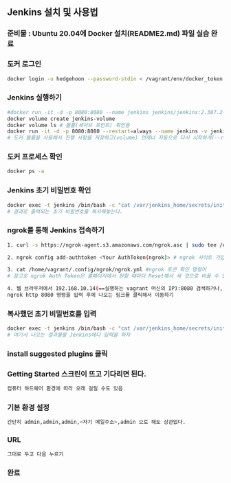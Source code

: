 ## Jenkins 설치 및 사용법

### 준비물 : Ubuntu 20.04에 Docker 설치(README2.md) 파일 실습 완료 

### 도커 로그인
```bash
docker login -u hedgehoon --password-stdin < /vagrant/env/docker_token
```

### Jenkins 실행하기
```bash
#docker run -it -d -p 8080:8080 --name jenkins jenkins/jenkins:2.387.2-lts 기본(불편하다)
docker volume create jenkins-volume
docker volume ls # 볼륨(세이브 포인트) 확인용
docker run -it -d -p 8080:8080 --restart=always --name jenkins -v jenkins-volume:/var/jenkins_home/ -v /var/run/docker.sock:/var/run/docker.sock -v $(which docker):/usr/bin/docker --group-add docker jenkins/jenkins:2.387.2-lts 
# 도커 볼륨을 사용해서 진행 사항을 저장하고(volume) 언제나 자동으로 다시 시작하게(--restart=always) 하려면 제일 위의 주석 처리한 기본 명령어 말고 바로 위의 명령어 세 개를 써라
```

### 도커 프로세스 확인
```bash
docker ps -a
```

### Jenkins 초기 비밀번호 확인
```bash
docker exec -t jenkins /bin/bash -c "cat /var/jenkins_home/secrets/initialAdminPassword"
# 결과로 출력되는 초기 비밀번호를 복사해놓는다.
```

### ngrok를 통해 Jenkins 접속하기
```bash
1. curl -s https://ngrok-agent.s3.amazonaws.com/ngrok.asc | sudo tee /etc/apt/trusted.gpg.d/ngrok.asc >/dev/null && echo "deb https://ngrok-agent.s3.amazonaws.com buster main" | sudo tee /etc/apt/sources.list.d/ngrok.list && sudo apt update && sudo apt install ngrok   

2. ngrok config add-authtoken <Your AuthToken(ngrok)> # ngrok 사이트 가입 필요

3. cat /home/vagrant/.config/ngrok/ngrok.yml #ngrok 토큰 확인 명령어
# 참고로 ngrok Auth Token은 홈페이지에서 원할 때마다 Reset해서 새 것으로 바꿀 수 있다.

4. 웹 브라우저에서 192.168.10.14(==실행하는 vagrant 머신의 IP):8080 검색하거나,
ngrok http 8080 명령을 입력 후에 나오는 링크를 클릭해서 이동하기
```

### 복사했던 초기 비밀번호를 입력
```bash
docker exec -t jenkins /bin/bash -c "cat /var/jenkins_home/secrets/initialAdminPassword" #초기 젠킨스 비밀번호 확인 명령어
# 여기서 나오는 결과물을 Jenkins에다 입력을 하자
```

### install suggested plugins 클릭

### Getting Started 스크린이 뜨고 기다리면 된다.
```bash
컴퓨터 하드웨어 환경에 따라 오래 걸릴 수도 있음
```


### 기본 환경 설정
```bash
간단히 admin,admin,admin,<자기 메일주소>,admin 으로 해도 상관없다.
```
### URL
```bash
그대로 두고 다음 누르기
```
### 완료
